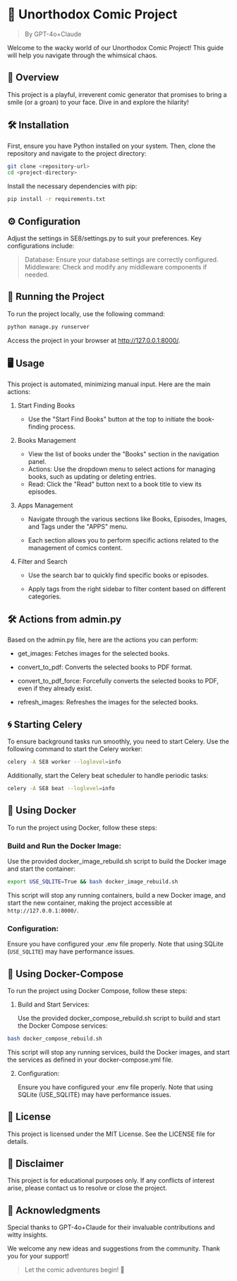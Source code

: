 # 🎨 Unorthodox Comic Project
> By GPT-4o+Claude

Welcome to the wacky world of our Unorthodox Comic Project! This guide will help you navigate through the whimsical chaos.

## 📖 Overview

This project is a playful, irreverent comic generator that promises to bring a smile (or a groan) to your face. Dive in and explore the hilarity!


## 🛠️ Installation

First, ensure you have Python installed on your system. Then, clone the repository and navigate to the project directory:

```bash
git clone <repository-url>
cd <project-directory>
```

Install the necessary dependencies with pip:

```bash
pip install -r requirements.txt
```


## ⚙️ Configuration

Adjust the settings in SE8/settings.py to suit your preferences. Key configurations include:

> Database: Ensure your database settings are correctly configured.
> Middleware: Check and modify any middleware components if needed.


## 🚀 Running the Project
To run the project locally, use the following command:

```bash
python manage.py runserver
```

Access the project in your browser at http://127.0.0.1:8000/.

## 🖥️ Usage

This project is automated, minimizing manual input. Here are the main actions:

1. Start Finding Books

	- Use the "Start Find Books" button at the top to initiate the book-finding process.

2. Books Management

	- View the list of books under the "Books" section in the navigation panel.
	- Actions: Use the dropdown menu to select actions for managing books, such as updating or deleting entries.
	- Read: Click the "Read" button next to a book title to view its episodes.

3. Apps Management

	- Navigate through the various sections like Books, Episodes, Images, and Tags under the "APPS" menu.
	
	- Each section allows you to perform specific actions related to the management of comics content.

4. Filter and Search

	- Use the search bar to quickly find specific books or episodes.
	
	- Apply tags from the right sidebar to filter content based on different categories.

## 🛠️ Actions from admin.py

Based on the admin.py file, here are the actions you can perform:

- get_images: Fetches images for the selected books.

- convert_to_pdf: Converts the selected books to PDF format.

- convert_to_pdf_force: Forcefully converts the selected books to PDF, even if they already exist.

- refresh_images: Refreshes the images for the selected books.

## 🌀 Starting Celery

To ensure background tasks run smoothly, you need to start Celery. Use the following command to start the Celery worker:

```bash
celery -A SE8 worker --loglevel=info
```

Additionally, start the Celery beat scheduler to handle periodic tasks:

```bash
celery -A SE8 beat --loglevel=info
```

## 🐳 Using Docker
To run the project using Docker, follow these steps:

### Build and Run the Docker Image:

Use the provided docker_image_rebuild.sh script to build the Docker image and start the container:

```bash
export USE_SQLITE=True && bash docker_image_rebuild.sh
```

This script will stop any running containers, build a new Docker image, and start the new container, making the project accessible at `http://127.0.0.1:8000/`.

### Configuration:

Ensure you have configured your .env file properly. Note that using SQLite (`USE_SQLITE`) may have performance issues.

## 🐳 Using Docker-Compose


To run the project using Docker Compose, follow these steps:

1. Build and Start Services:

	Use the provided docker_compose_rebuild.sh script to build and start the Docker Compose services:

```bash
bash docker_compose_rebuild.sh
```

This script will stop any running services, build the Docker images, and start the services as defined in your docker-compose.yml file.


2.	Configuration:
	
	Ensure you have configured your .env file properly. Note that using SQLite (USE_SQLITE) may have performance issues.



## 📜 License
This project is licensed under the MIT License. See the LICENSE file for details.

## 📛 Disclaimer
This project is for educational purposes only. If any conflicts of interest arise, please contact us to resolve or close the project.

## 🙏 Acknowledgments
Special thanks to GPT-4o+Claude for their invaluable contributions and witty insights.

We welcome any new ideas and suggestions from the community. Thank you for your support!


> Let the comic adventures begin! 🎉